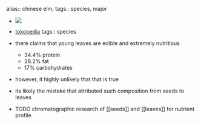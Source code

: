 alias:: chinese elm,
tags:: species, major

- ![](https://peach-geographical-bat-397.mypinata.cloud/ipfs/QmfTpxzvaBSJ919i6uDLUFxoKbv5FohipNPn32Li1SHcwv)
- [tokopedia](https://www.tokopedia.com/guztyart/bibit-bonsai-ulmus-chinese-elm?extParam=ivf%3Dfalse%26src%3Dsearch)
tags:: species

- there claims that young leaves are edible and extremely nutritious
	- 34.4% protein
	- 28.2% fat
	- 17% carbohydrates
- however, it highly unlikely that that is true
- its likely the mistake that attributed such composition from seeds to leaves
- TODO chromatographic research of [[seeds]] and [[leaves]] for nutrient profile